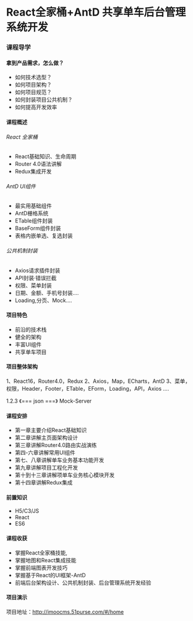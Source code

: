 # React全家桶+AntD 共享单车后台管理系统开发

### 课程导学

#### 拿到产品需求，怎么做？

- 如何技术选型？
- 如何项目架构？
- 如何项目规范？
- 如何封装项目公共机制？
- 如何提高开发效率

#### 课程概述
###### React 全家桶

- React基础知识、生命周期 
- Router 4.0语法讲解 
- Redux集成开发

###### AntD UI组件

- 最实用基础组件
- AntD栅格系统
- ETable组件封装
- BaseForm组件封装
- 表格内嵌单选、复选封装

###### 公共机制封装

- Axios请求插件封装 
- API封装·错误拦截
- 权限、菜单封装
- 日期、金额、手机号封装....
- Loading,分页、Mock....

#### 项目特色

- 前沿的技术栈
- 健全的架构
- 丰富UI组件
- 共享单车项目

#### 项目整体架构

1、React16，Router4.0，Redux
2、Axios，Map，ECharts，AntD
3、菜单，权限，Header，Footer，ETable，EForm，Loading，API，Axios ....

1.2.3  《=== json ===》 Mock-Server

#### 课程安排

- 第一章主要介绍React基础知识
- 第二章讲解主页面架构设计
- 第三章讲解Router4.0路由实战演练
- 第四-六章讲解常用UI组件
- 第七、八章讲解单车业务基本功能开发
- 第九章讲解项目工程化开发
- 第十到十三章讲解项单车业务核心模块开发
- 第十四章讲解Redux集成

#### 前置知识

- H5/C3/JS
- React
- ES6

#### 课程收获

- 掌握React全家桶技能,
- 掌握地图和React集成技能
- 掌握前端图表开发技巧
- 掌握基于React的UI框架-AntD
- 前端后台架构设计、公共机制封装、后台管理系统开发经验

#### 项目演示

项目地址：http://imoocms.51purse.com/#/home









































